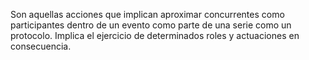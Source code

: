 Son aquellas acciones que implican aproximar concurrentes como participantes dentro de un evento como parte de una serie como un protocolo. Implica el ejercicio de determinados roles y actuaciones en consecuencia.
